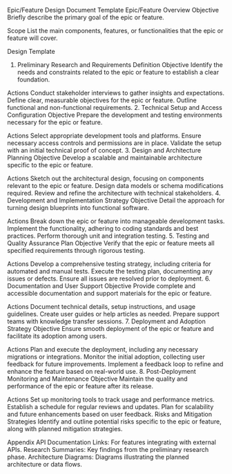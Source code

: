 Epic/Feature Design Document Template
Epic/Feature Overview
Objective
Briefly describe the primary goal of the epic or feature.

Scope
List the main components, features, or functionalities that the epic or feature will cover.

Design Template
1. Preliminary Research and Requirements Definition
Objective
Identify the needs and constraints related to the epic or feature to establish a clear foundation.

Actions
Conduct stakeholder interviews to gather insights and expectations.
Define clear, measurable objectives for the epic or feature.
Outline functional and non-functional requirements.
2. Technical Setup and Access Configuration
Objective
Prepare the development and testing environments necessary for the epic or feature.

Actions
Select appropriate development tools and platforms.
Ensure necessary access controls and permissions are in place.
Validate the setup with an initial technical proof of concept.
3. Design and Architecture Planning
Objective
Develop a scalable and maintainable architecture specific to the epic or feature.

Actions
Sketch out the architectural design, focusing on components relevant to the epic or feature.
Design data models or schema modifications required.
Review and refine the architecture with technical stakeholders.
4. Development and Implementation Strategy
Objective
Detail the approach for turning design blueprints into functional software.

Actions
Break down the epic or feature into manageable development tasks.
Implement the functionality, adhering to coding standards and best practices.
Perform thorough unit and integration testing.
5. Testing and Quality Assurance Plan
Objective
Verify that the epic or feature meets all specified requirements through rigorous testing.

Actions
Develop a comprehensive testing strategy, including criteria for automated and manual tests.
Execute the testing plan, documenting any issues or defects.
Ensure all issues are resolved prior to deployment.
6. Documentation and User Support
Objective
Provide complete and accessible documentation and support materials for the epic or feature.

Actions
Document technical details, setup instructions, and usage guidelines.
Create user guides or help articles as needed.
Prepare support teams with knowledge transfer sessions.
7. Deployment and Adoption Strategy
Objective
Ensure smooth deployment of the epic or feature and facilitate its adoption among users.

Actions
Plan and execute the deployment, including any necessary migrations or integrations.
Monitor the initial adoption, collecting user feedback for future improvements.
Implement a feedback loop to refine and enhance the feature based on real-world use.
8. Post-Deployment Monitoring and Maintenance
Objective
Maintain the quality and performance of the epic or feature after its release.

Actions
Set up monitoring tools to track usage and performance metrics.
Establish a schedule for regular reviews and updates.
Plan for scalability and future enhancements based on user feedback.
Risks and Mitigation Strategies
Identify and outline potential risks specific to the epic or feature, along with planned mitigation strategies.

Appendix
API Documentation Links: For features integrating with external APIs.
Research Summaries: Key findings from the preliminary research phase.
Architecture Diagrams: Diagrams illustrating the planned architecture or data flows.
